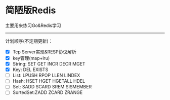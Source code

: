 # 简陋版Redis
主要用来练习Go&Redis学习

---
计划顺序(不定期更新)：
- [x] Tcp Server实现&RESP协议解析
- [x] key管理(map+lru)
- [x] String: SET GET INCR DECR MGET
- [x] Key: DEL EXISTS
- [ ] List: LPUSH RPOP LLEN LINDEX
- [ ] Hash: HSET HGET HGETALL HDEL
- [ ] Set: SADD SCARD SREM SISMEMBER
- [ ] SortedSet:ZADD ZCARD ZRANGE